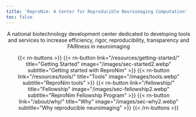 ```yaml
---
title: 'ReproNim: A Center for Reproducible Neuroimaging Computation'
toc: false
---
```


<style>
    h2, p { text-align: center; }
</style>

A national biotechnology development center dedicated to developing tools and services to increase efficiency, rigor, reproducibility, transparency and FAIRness in neuroimaging

{{< rn-buttons >}}
    {{< rn-button 
        link="/resources/getting-started/" 
        title="Getting Started" 
        image="/images/sec-started2.webp" 
        subtitle="Getting started with ReproNim" 
    >}}
    {{< rn-button 
        link="/resources/tools/" 
        title="Tools" 
        image="/images/tools.webp" 
        subtitle="ReproNim tools" 
    >}}
    {{< rn-button 
        link="/fellowship/" 
        title="Fellowship" 
        image="/images/sec-fellowship2.webp" 
        subtitle="ReproNim Fellowship Program" 
    >}}
    {{< rn-button 
        link="/about/why/" 
        title="Why" 
        image="/images/sec-why2.webp" 
        subtitle="Why reproducible neuroimaging" 
    >}}
{{< /rn-buttons >}}
